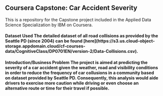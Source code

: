 ## Coursera Capstone: Car Accident Severity

This is a repository for the Capstone project included in the Applied Data Science Specialization by IBM on Coursera.
<h4>Dataset Used
The detailed dataset of all road collisions as provided by the Seattle PD (since 2004) can be found [here](https://s3.us.cloud-object-storage.appdomain.cloud/cf-courses-data/CognitiveClass/DP0701EN/version-2/Data-Collisions.csv).

<h4>Introduction/Business Problem
The project is aimed at predicting the severity of a car accident given the weather, road and visibility conditions in order to reduce the frequency of car collusions in a community based on dataset provided by Seattle PD. Consequently, this analysis would aide drivers to exercise more caution while driving or even choose an alternative route or time for their travel if possible.
